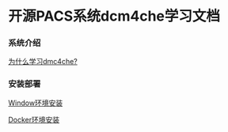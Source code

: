 # 开源PACS系统dcm4che学习文档

### 系统介绍

[为什么学习dmc4che?](/introduction/about_dcm4che.md)

### 安装部署

[Window环境安装](/deployment/install_for_windows.md)

[Docker环境安装](https://github.com/dcm4che/dcm4chee-arc-light/wiki/Running-on-Docker)